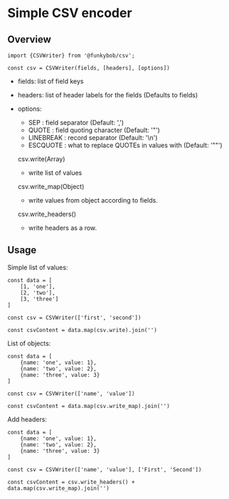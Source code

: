 Simple CSV encoder
==================

Overview
--------

    import {CSVWriter} from '@funkybob/csv';

    const csv = CSVWriter(fields, [headers], [options])

 - fields: list of field keys
 - headers: list of header labels for the fields (Defaults to fields)
 - options:
   - SEP : field separator (Default: ',')
   - QUOTE : field quoting character (Default: '"')
   - LINEBREAK : record separator (Default: '\n')
   - ESCQUOTE : what to replace QUOTEs in values with (Default: '""')

   csv.write(Array)

   - write list of values

   csv.write\_map(Object)

   - write values from object according to fields.

   csv.write\_headers()

   - write headers as a row.

Usage
-----

Simple list of values:

    const data = [
        [1, 'one'],
        [2, 'two'], 
        [3, 'three']
    ]

    const csv = CSVWriter(['first', 'second'])

    const csvContent = data.map(csv.write).join('')


List of objects:

    const data = [
        {name: 'one', value: 1},
        {name: 'two', value: 2},
        {name: 'three', value: 3}
    ]

    const csv = CSVWriter(['name', 'value'])

    const csvContent = data.map(csv.write_map).join('')


Add headers:

    const data = [
        {name: 'one', value: 1},
        {name: 'two', value: 2},
        {name: 'three', value: 3}
    ]

    const csv = CSVWriter(['name', 'value'], ['First', 'Second'])

    const csvContent = csv.write_headers() + data.map(csv.write_map).join('')
